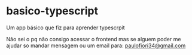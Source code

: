 # basico-typescript
Um app básico que fiz para aprender typescrpit

Não sei o pq não consigo acessar o frontend mas se alguem poder me ajudar so mandar mensagem ou um email para: paulofiori34@gmail.com
